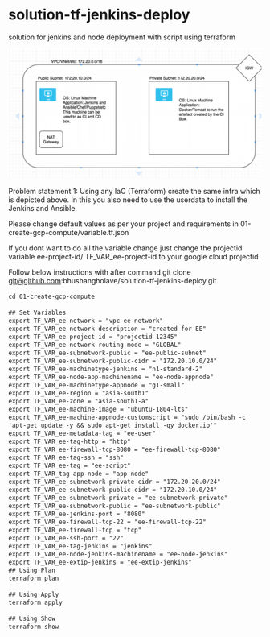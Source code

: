 # solution-tf-jenkins-deploy
solution for jenkins and node deployment with script using terraform

![Image of problem](https://github.com/bhushangholave/solution-tf-jenkins-deploy/blob/master/images/solution1.png)

Problem statement 1: Using any IaC (Terraform) create the same infra which is depicted
above. In this you also need to use the userdata to install the Jenkins and
Ansible.

Please change default values as per your project and requirements in 01-create-gcp-compute/variable.tf.json

If you dont want to do all the variable change just change the projectid variable ee-project-id/ TF_VAR_ee-project-id to your google cloud projectid 

Follow below instructions with after command git clone git@github.com:bhushangholave/solution-tf-jenkins-deploy.git

```
cd 01-create-gcp-compute

## Set Variables
export TF_VAR_ee-network = "vpc-ee-network"
export TF_VAR_ee-network-description = "created for EE"
export TF_VAR_ee-project-id = "projectid-12345"
export TF_VAR_ee-network-routing-mode = "GLOBAL"
export TF_VAR_ee-subnetwork-public = "ee-public-subnet"
export TF_VAR_ee-subnetwork-public-cidr = "172.20.10.0/24"
export TF_VAR_ee-machinetype-jenkins = "n1-standard-2"
export TF_VAR_ee-node-app-machinename = "ee-node-appnode"
export TF_VAR_ee-machinetype-appnode = "g1-small"
export TF_VAR_ee-region = "asia-south1"
export TF_VAR_ee-zone = "asia-south1-a"
export TF_VAR_ee-machine-image = "ubuntu-1804-lts"
export TF_VAR_ee-machine-appnode-customscript = "sudo /bin/bash -c 'apt-get update -y && sudo apt-get install -qy docker.io'"
export TF_VAR_ee-metadata-tag = "ee-user"
export TF_VAR_ee-tag-http = "http"
export TF_VAR_ee-firewall-tcp-8080 = "ee-firewall-tcp-8080"
export TF_VAR_ee-tag-ssh = "ssh"
export TF_VAR_ee-tag = "ee-script"
export TF_VAR_tag-app-node = "app-node"
export TF_VAR_ee-subnetwork-private-cidr = "172.20.20.0/24"
export TF_VAR_ee-subnetwork-public-cidr = "172.20.10.0/24"
export TF_VAR_ee-subnetwork-private = "ee-subnetwork-private"
export TF_VAR_ee-subnetwork-public = "ee-subnetwork-public"
export TF_VAR_ee-jenkins-port = "8080"
export TF_VAR_ee-firewall-tcp-22 = "ee-firewall-tcp-22"
export TF_VAR_ee-firewall-tcp = "tcp"
export TF_VAR_ee-ssh-port = "22"
export TF_VAR_ee-tag-jenkins = "jenkins"
export TF_VAR_ee-node-jenkins-machinename = "ee-node-jenkins"
export TF_VAR_ee-extip-jenkins = "ee-extip-jenkins"
## Using Plan
terraform plan

## Using Apply
terraform apply

## Using Show
terraform show
```